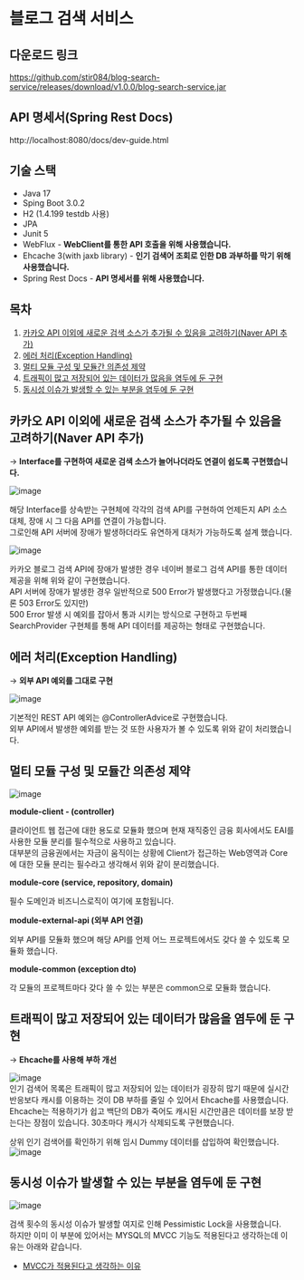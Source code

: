 # 블로그 검색 서비스

## 다운로드 링크

https://github.com/stir084/blog-search-service/releases/download/v1.0.0/blog-search-service.jar

## API 명세서(Spring Rest Docs)

http://localhost:8080/docs/dev-guide.html

## 기술 스택
- Java 17
- Sping Boot 3.0.2
- H2 (1.4.199 testdb 사용)
- JPA
- Junit 5
- WebFlux - **WebClient를 통한 API 호출을 위해 사용했습니다.**  
- Ehcache 3(with jaxb library) - **인기 검색어 조회로 인한 DB 과부하를 막기 위해 사용했습니다.**  
- Spring Rest Docs - **API 명세서를 위해 사용했습니다.**

## 목차  
  
  
1. [카카오 API 이외에 새로운 검색 소스가 추가될 수 있음을 고려하기(Naver API 추가)](#카카오-API-이외에-새로운-검색-소스가-추가될-수-있음을-고려하기naver-api-추가)  
2. [에러 처리(Exception Handling)](#에러-처리exception-handling)  
3. [멀티 모듈 구성 및 모듈간 의존성 제약](#멀티-모듈-구성-및-모듈간-의존성-제약)  
4. [트래픽이 많고 저장되어 있는 데이터가 많음을 염두에 둔 구현](#트래픽이-많고-저장되어-있는-데이터가-많음을-염두에-둔-구현)  
5. [동시성 이슈가 발생할 수 있는 부분을 염두에 둔 구현](#동시성-이슈가-발생할-수-있는-부분을-염두에-둔-구현)  

  

## 카카오 API 이외에 새로운 검색 소스가 추가될 수 있음을 고려하기(Naver API 추가)
→ **Interface를 구현하여 새로운 검색 소스가 늘어나더라도 연결이 쉽도록 구현했습니다.**  
   
  
![image](https://user-images.githubusercontent.com/47946124/226191457-cad0f990-badd-479b-85e6-e981e245df40.png)  


해당 Interface를 상속받는 구현체에 각각의 검색 API를 구현하여 언제든지 API 소스 대체, 장애 시 그 다음 API를 연결이 가능합니다.  
그로인해 API 서버에 장애가 발생하더라도 유연하게 대처가 가능하도록 설계 했습니다.  
  
![image](https://user-images.githubusercontent.com/47946124/226195282-c287d649-a311-494d-94a8-71f90bfb3d1c.png)  

카카오 블로그 검색 API에 장애가 발생한 경우 네이버 블로그 검색 API를 통한 데이터 제공을 위해 위와 같이 구현했습니다.  
API 서버에 장애가 발생한 경우 일반적으로 500 Error가 발생했다고 가정했습니다.(물론 503 Error도 있지만)  
500 Error 발생 시 예외를 잡아서 통과 시키는 방식으로 구현하고 두번째 SearchProvider 구현체를 통해 API 데이터를 제공하는 형태로 구현했습니다.  

## 에러 처리(Exception Handling)

→ **외부 API 예외를 그대로 구현**  
   
  
![image](https://user-images.githubusercontent.com/47946124/226191928-ec3c4186-b44d-4b51-bcc6-3d89b94d7fa3.png)  
   
  
기본적인 REST API 예외는 @ControllerAdvice로 구현했습니다.  
외부 API에서 발생한 예외를 받는 것 또한 사용자가 볼 수 있도록 위와 같이 처리했습니다.

## 멀티 모듈 구성 및 모듈간 의존성 제약
  
  
![image](https://user-images.githubusercontent.com/47946124/226533158-2d3bc1c4-83bf-43fc-9a54-5fbf12d4f402.png)

**module-client - (controller)**  

클라이언트 웹 접근에 대한 용도로 모듈화 했으며 현재 재직중인 금융 회사에서도 EAI를 사용한 모듈 분리를 필수적으로 사용하고 있습니다.  
대부분의 금융권에서는 자금이 움직이는 상황에 Client가 접근하는 Web영역과 Core에 대한 모듈 분리는 필수라고 생각해서 위와 같이 분리했습니다.

**module-core (service, repository, domain)**  

필수 도메인과 비즈니스로직이 여기에 포함됩니다.  

**module-external-api (외부 API 연결)**  

외부 API를 모듈화 했으며 해당 API를 언제 어느 프로젝트에서도 갖다 쓸 수 있도록 모듈화 했습니다.  

**module-common (exception dto)**  

각 모듈의 프로젝트마다 갖다 쓸 수 있는 부분은 common으로 모듈화 했습니다.  
  

## 트래픽이 많고 저장되어 있는 데이터가 많음을 염두에 둔 구현
   
  
→ **Ehcache를 사용해 부하 개선**  
   
  
![image](https://user-images.githubusercontent.com/47946124/226192129-ae41d97b-3bc0-4ede-a805-b53aab905be4.png)  
인기 검색어 목록은 트래픽이 많고 저장되어 있는 데이터가 굉장히 많기 때문에 실시간 반응보다 캐시를 이용하는 것이 DB 부하를 줄일 수 있어서 Ehcache를 사용했습니다.  
Ehcache는 적용하기가 쉽고 백단의 DB가 죽어도 캐시된 시간만큼은 데이터를 보장 받는다는 장점이 있습니다. 30초마다 캐시가 삭제되도록 구현했습니다.  

상위 인기 검색어를 확인하기 위해 임시 Dummy 데이터를 삽입하여 확인했습니다.  
![image](https://user-images.githubusercontent.com/47946124/226527768-4d8ee5b1-1446-425c-8f53-c71dcc802ff1.png)


## 동시성 이슈가 발생할 수 있는 부분을 염두에 둔 구현
   
  
![image](https://user-images.githubusercontent.com/47946124/226192557-98898e24-8514-4a97-b40f-74d1a21406a5.png)  

검색 횟수의 동시성 이슈가 발생할 여지로 인해 Pessimistic Lock을 사용했습니다.  
하지만 이미 이 부분에 있어서는 MYSQL의 MVCC 기능도 적용된다고 생각하는데 이유는 아래와 같습니다.

- [MVCC가 적용된다고 생각하는 이유](https://github.com/stir084/blog-search-service/wiki/MVCC%EA%B0%80-%EC%A0%81%EC%9A%A9%EB%90%9C%EB%8B%A4%EA%B3%A0-%EC%83%9D%EA%B0%81%ED%95%98%EB%8A%94-%EC%9D%B4%EC%9C%A0)




   
  

